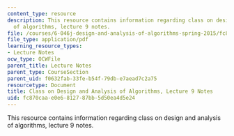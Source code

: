 ```yaml
---
content_type: resource
description: This resource contains information regarding class on design and analysis
  of algorithms, lecture 9 notes.
file: /courses/6-046j-design-and-analysis-of-algorithms-spring-2015/fc870caae0e6812787bb5d50ea4d5e24_MIT6_046JS15_lec09.pdf
file_type: application/pdf
learning_resource_types:
- Lecture Notes
ocw_type: OCWFile
parent_title: Lecture Notes
parent_type: CourseSection
parent_uid: f0632fab-33fe-b54f-79db-e7aead7c2a75
resourcetype: Document
title: Class on Design and Analysis of Algorithms, Lecture 9 Notes
uid: fc870caa-e0e6-8127-87bb-5d50ea4d5e24
---
```

This resource contains information regarding class on design and analysis of algorithms, lecture 9 notes.

